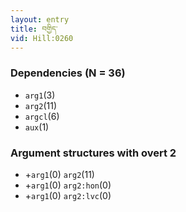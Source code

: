 ```yaml
---
layout: entry
title: བགྱིད་
vid: Hill:0260
---
```

### Dependencies (N = 36)
* `arg1`(3)
* `arg2`(11)
* `argcl`(6)
* `aux`(1)
### Argument structures with overt 2
* +`arg1`(0) `arg2`(11)
* +`arg1`(0) `arg2:hon`(0)
* +`arg1`(0) `arg2:lvc`(0)
